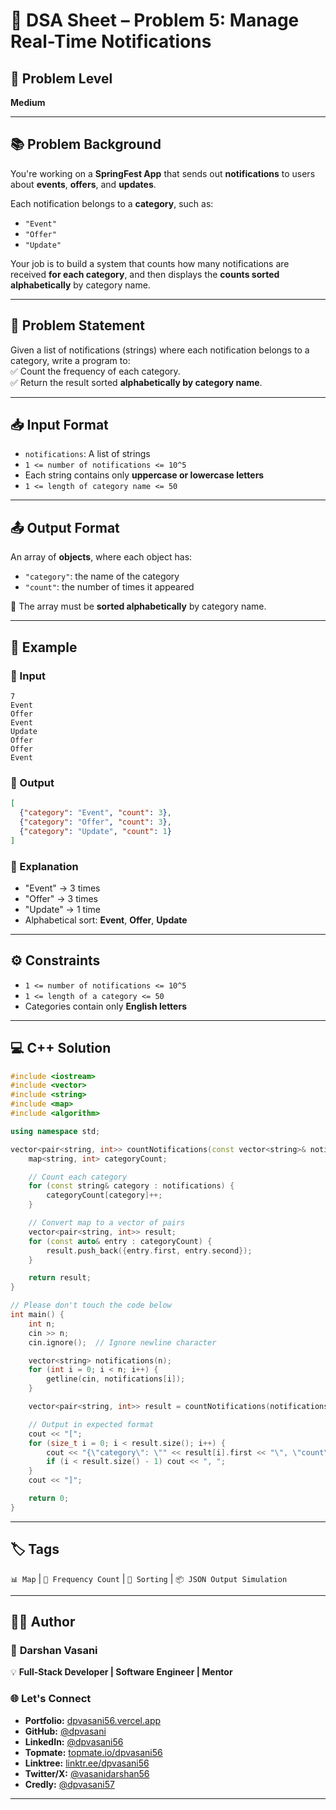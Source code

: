 

# 📣 DSA Sheet – Problem 5: Manage Real-Time Notifications

## 🎯 Problem Level  
**Medium**  

---

## 📚 Problem Background  

You're working on a **SpringFest App** that sends out **notifications** to users about **events**, **offers**, and **updates**.  

Each notification belongs to a **category**, such as:  
- `"Event"`  
- `"Offer"`  
- `"Update"`  

Your job is to build a system that counts how many notifications are received **for each category**, and then displays the **counts sorted alphabetically** by category name.

---

## 📝 Problem Statement  

Given a list of notifications (strings) where each notification belongs to a category, write a program to:  
✅ Count the frequency of each category.  
✅ Return the result sorted **alphabetically by category name**.

---

## 📥 Input Format  

- `notifications`: A list of strings  
- `1 <= number of notifications <= 10^5`  
- Each string contains only **uppercase or lowercase letters**  
- `1 <= length of category name <= 50`

---

## 📤 Output Format  

An array of **objects**, where each object has:  
- `"category"`: the name of the category  
- `"count"`: the number of times it appeared  

🔡 The array must be **sorted alphabetically** by category name.

---

## 🧪 Example  

### 🔹 Input  
```
7  
Event  
Offer  
Event  
Update  
Offer  
Offer  
Event  
```

### 🔹 Output  
```json
[
  {"category": "Event", "count": 3}, 
  {"category": "Offer", "count": 3}, 
  {"category": "Update", "count": 1}
]
```

### 🧠 Explanation  
- "Event" → 3 times  
- "Offer" → 3 times  
- "Update" → 1 time  
- Alphabetical sort: **Event**, **Offer**, **Update**

---

## ⚙️ Constraints  

- `1 <= number of notifications <= 10^5`  
- `1 <= length of a category <= 50`  
- Categories contain only **English letters**

---

## 💻 C++ Solution  

```cpp
#include <iostream>
#include <vector>
#include <string>
#include <map>
#include <algorithm>

using namespace std;

vector<pair<string, int>> countNotifications(const vector<string>& notifications) {
    map<string, int> categoryCount;

    // Count each category
    for (const string& category : notifications) {
        categoryCount[category]++;
    }

    // Convert map to a vector of pairs
    vector<pair<string, int>> result;
    for (const auto& entry : categoryCount) {
        result.push_back({entry.first, entry.second});
    }

    return result;
}

// Please don't touch the code below
int main() {
    int n;
    cin >> n;
    cin.ignore();  // Ignore newline character

    vector<string> notifications(n);
    for (int i = 0; i < n; i++) {
        getline(cin, notifications[i]);
    }

    vector<pair<string, int>> result = countNotifications(notifications);

    // Output in expected format
    cout << "[";
    for (size_t i = 0; i < result.size(); i++) {
        cout << "{\"category\": \"" << result[i].first << "\", \"count\": " << result[i].second << "}";
        if (i < result.size() - 1) cout << ", ";
    }
    cout << "]";

    return 0;
}
```

---

## 🏷️ Tags  
`📊 Map` | `🔁 Frequency Count` | `🔡 Sorting` | `📦 JSON Output Simulation`  

---

## 👨‍💻 Author  

### 🚀 **Darshan Vasani**  
💡 **Full-Stack Developer | Software Engineer | Mentor**   

### 🌐 Let's Connect  
- **Portfolio:** [dpvasani56.vercel.app](https://dpvasani56.vercel.app)  
- **GitHub:** [@dpvasani](https://github.com/dpvasani)  
- **LinkedIn:** [@dpvasani56](https://www.linkedin.com/in/dpvasani56/)  
- **Topmate:** [topmate.io/dpvasani56](https://topmate.io/dpvasani56)  
- **Linktree:** [linktr.ee/dpvasani56](https://linktr.ee/dpvasani56)  
- **Twitter/X:** [@vasanidarshan56](https://x.com/vasanidarshan56)  
- **Credly:** [@dpvasani57](https://www.credly.com/users/dpvasani57/)

---